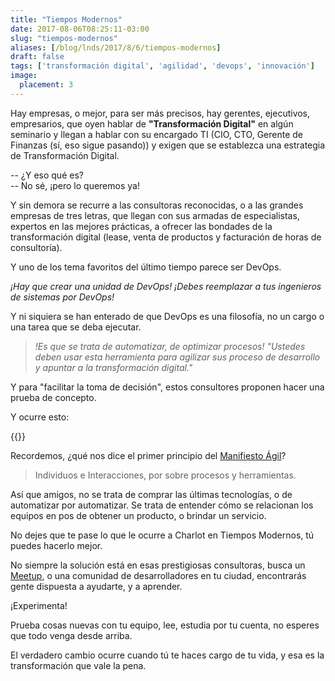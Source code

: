 ```yaml
---
title: "Tiempos Modernos"
date: 2017-08-06T08:25:11-03:00
slug: "tiempos-modernos"
aliases: [/blog/lnds/2017/8/6/tiempos-modernos]
draft: false
tags: ['transformación digital', 'agilidad', 'devops', 'innovación']
image:
  placement: 3
---
```


Hay empresas, o mejor, para ser más precisos, hay gerentes, ejecutivos,
empresarios, que oyen hablar de **"Transformación Digital"** en algún
seminario y llegan a hablar con su encargado TI (CIO, CTO, Gerente de
Finanzas (sí, eso sigue pasando)) y exigen que se establezca una
estrategia de Transformación Digital. 

-- ¿Y eso qué es?\
-- No sé, ¡pero lo queremos ya!

Y sin demora se recurre a las consultoras reconocidas, o a las grandes
empresas de tres letras, que llegan con sus armadas de especialistas,
expertos en las mejores prácticas, a ofrecer las bondades de la
transformación digital (lease, venta de productos y facturación de horas
de consultoría).

Y uno de los tema favoritos del último tiempo parece ser DevOps. 

*¡Hay que crear una unidad de DevOps! ¡Debes reemplazar a tus ingenieros
de sistemas por DevOps!*

Y ni siquiera se han enterado de que DevOps es una filosofía, no un
cargo o una tarea que se deba ejecutar.

> *!Es que se trata de automatizar, de optimizar procesos!
> "Ustedes deben usar esta herramienta para agilizar sus
> proceso de desarrollo y apuntar a la transformación digital."*

Y para "facilitar la toma de decisión", estos consultores proponen
hacer una prueba de concepto.

Y ocurre esto:

{{<youtube rmqSzTBbbN4>}}


Recordemos, ¿qué nos dice el primer principio del 
[Manifiesto Ágil](http://agilemanifesto.org/iso/es/manifesto.html)?

> Individuos e Interacciones, por sobre procesos y herramientas.

Así que amigos, no se trata de comprar las últimas tecnologías, o de
automatizar por automatizar. Se trata de entender cómo se relacionan los
equipos en pos de obtener un producto, o brindar un servicio.

No dejes que te pase lo que le ocurre a Charlot en Tiempos Modernos, tú
puedes hacerlo mejor. 

No siempre la solución está en esas prestigiosas consultoras, busca un
[Meetup](https://www.meetup.com/), o una comunidad de desarrolladores en
tu ciudad, encontrarás gente dispuesta a ayudarte, y a aprender. 

¡Experimenta! 

Prueba cosas nuevas con tu equipo, lee, estudia por tu cuenta, no
esperes que todo venga desde arriba. 

El verdadero cambio ocurre cuando tú te haces cargo de tu vida, y esa es
la transformación que vale la pena.

